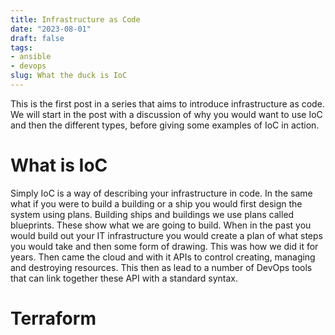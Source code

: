 ```yaml
---
title: Infrastructure as Code
date: "2023-08-01"
draft: false
tags:
- ansible
- devops
slug: What the duck is IoC
---
```

This is the first post in a series that aims to introduce infrastructure as code. 
We will start in the post with a discussion of why you would want to use IoC and then the different types, before giving some examples of IoC in action. 

# What is IoC

Simply IoC is a way of describing your infrastructure in code. In the same what if you were to build a building or a ship you would first design the system using plans. Building ships and buildings we use plans called blueprints. These show what we are going to build. When in the past you would build out your IT infrastructure you would create a plan of what steps you would take and then some form of drawing. This was how we did it for years. Then came the cloud and with it APIs to control creating, managing and destroying resources. This then as lead to a number of DevOps tools that can link together these API with a standard syntax.

# Terraform


